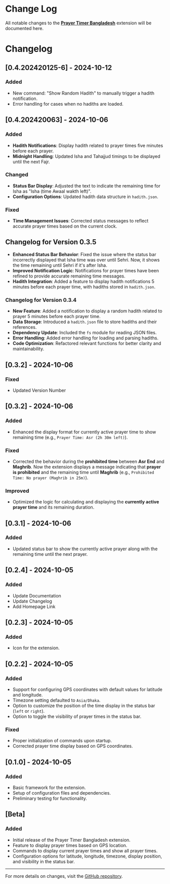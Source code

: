 # Change Log

All notable changes to the **[Prayer Timer Bangladesh](https://marketplace.visualstudio.com/items?itemName=azmolla.prayer-timer-bangladesh)** extension will be documented here.

# Changelog

## [0.4.202420125-6] - 2024-10-12
### Added
- New command: "Show Random Hadith" to manually trigger a hadith notification.
- Error handling for cases when no hadiths are loaded.

## [0.4.202420063] - 2024-10-06
### Added
- **Hadith Notifications**: Display hadith related to prayer times five minutes before each prayer.
- **Midnight Handling**: Updated Isha and Tahajjud timings to be displayed until the next Fajr.

### Changed
- **Status Bar Display**: Adjusted the text to indicate the remaining time for Isha as "Isha (time Awaal wakth left)".
- **Configuration Options**: Updated hadith data structure in `hadith.json`.

### Fixed
- **Time Management Issues**: Corrected status messages to reflect accurate prayer times based on the current clock.


## Changelog for Version 0.3.5

- **Enhanced Status Bar Behavior**: Fixed the issue where the status bar incorrectly displayed that Isha time was over until Sehri. Now, it shows the time remaining until Sehri if it's after Isha.
- **Improved Notification Logic**: Notifications for prayer times have been refined to provide accurate remaining time messages.
- **Hadith Integration**: Added a feature to display hadith notifications 5 minutes before each prayer time, with hadiths stored in `hadith.json`.


### Changelog for Version 0.3.4
- **New Feature**: Added a notification to display a random hadith related to prayer 5 minutes before each prayer time.
- **Data Storage**: Introduced a `hadith.json` file to store hadiths and their references.
- **Dependency Update**: Included the `fs` module for reading JSON files.
- **Error Handling**: Added error handling for loading and parsing hadiths.
- **Code Optimization**: Refactored relevant functions for better clarity and maintainability.


## [0.3.2] - 2024-10-06

### Fixed
- Updated Version Number

## [0.3.2] - 2024-10-06

### Added
- Enhanced the display format for currently active prayer time to show remaining time (e.g., `Prayer Time: Asr (2h 30m left)`).

### Fixed
- Corrected the behavior during the **prohibited time** between **Asr End** and **Maghrib**. Now the extension displays a message indicating that **prayer is prohibited** and the remaining time until **Maghrib** (e.g., `Prohibited Time: No prayer (Maghrib in 25m)`).

### Improved
- Optimized the logic for calculating and displaying the **currently active prayer time** and its remaining duration.

## [0.3.1] - 2024-10-06

### Added
- Updated status bar to show the currently active prayer along with the remaining time until the next prayer.

## [0.2.4] - 2024-10-05

### Added
- Update Documentation
- Update Changelog
- Add Homepage Link

## [0.2.3] - 2024-10-05

### Added
- Icon for the extension.

## [0.2.2] - 2024-10-05

### Added
- Support for configuring GPS coordinates with default values for latitude and longitude.
- Timezone setting defaulted to `Asia/Dhaka`.
- Option to customize the position of the time display in the status bar (`left` or `right`).
- Option to toggle the visibility of prayer times in the status bar.

### Fixed
- Proper initialization of commands upon startup.
- Corrected prayer time display based on GPS coordinates.

## [0.1.0] - 2024-10-05

### Added
- Basic framework for the extension.
- Setup of configuration files and dependencies.
- Preliminary testing for functionality.

## [Beta]

### Added
- Initial release of the Prayer Timer Bangladesh extension.
- Feature to display prayer times based on GPS location.
- Commands to display current prayer times and show all prayer times.
- Configuration options for latitude, longitude, timezone, display position, and visibility in the status bar.

---

For more details on changes, visit the [GitHub repository](https://github.com/abiruzzamanmolla/prayer-timer-bangladesh).
